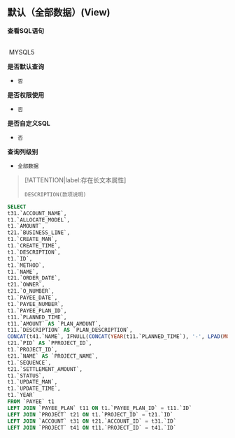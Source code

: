 ## 默认（全部数据）(View) <!-- {docsify-ignore-all} -->



<p class="panel-title"><b>查看SQL语句</b></p>
<br>

<el-row>
&nbsp;<el-tag @click="MYSQL5 = true">MYSQL5</el-tag>
</el-row>

<br>
<p class="panel-title"><b>是否默认查询</b></p>

* `否`

<p class="panel-title"><b>是否权限使用</b></p>

* `否`

<p class="panel-title"><b>是否自定义SQL</b></p>

* `否`

<p class="panel-title"><b>查询列级别</b></p>

* `全部数据`

> [!ATTENTION|label:存在长文本属性]
>
> `DESCRIPTION(款项说明)`






<el-dialog v-model="MYSQL5" title="MYSQL5">

```sql
SELECT
t31.`ACCOUNT_NAME`,
t1.`ALLOCATE_MODEL`,
t1.`AMOUNT`,
t21.`BUSINESS_LINE`,
t1.`CREATE_MAN`,
t1.`CREATE_TIME`,
t1.`DESCRIPTION`,
t1.`ID`,
t1.`METHOD`,
t1.`NAME`,
t21.`ORDER_DATE`,
t21.`OWNER`,
t21.`O_NUMBER`,
t1.`PAYEE_DATE`,
t1.`PAYEE_NUMBER`,
t1.`PAYEE_PLAN_ID`,
t11.`PLANNED_TIME`,
t11.`AMOUNT` AS `PLAN_AMOUNT`,
t11.`DESCRIPTION` AS `PLAN_DESCRIPTION`,
CONCAT(t41.`NAME`, IFNULL(CONCAT(YEAR(t11.`PLANNED_TIME`), '-', LPAD(MONTH(t11.`PLANNED_TIME`), 2, '0'), '-', LPAD(DAY(t11.`PLANNED_TIME`), 2, '0')), '未明确'), '收款计划') AS `PLAN_NAME`,
t21.`PID` AS `PPROJECT_ID`,
t1.`PROJECT_ID`,
t21.`NAME` AS `PROJECT_NAME`,
t1.`SEQUENCE`,
t21.`SETTLEMENT_AMOUNT`,
t1.`STATUS`,
t1.`UPDATE_MAN`,
t1.`UPDATE_TIME`,
t1.`YEAR`
FROM `PAYEE` t1 
LEFT JOIN `PAYEE_PLAN` t11 ON t1.`PAYEE_PLAN_ID` = t11.`ID` 
LEFT JOIN `PROJECT` t21 ON t1.`PROJECT_ID` = t21.`ID` 
LEFT JOIN `ACCOUNT` t31 ON t21.`ACCOUNT_ID` = t31.`ID` 
LEFT JOIN `PROJECT` t41 ON t11.`PROJECT_ID` = t41.`ID` 


```

</el-dialog>

<script>
 const { createApp } = Vue
  createApp({
    data() {
      return {
                MYSQL5 : false
        
      }
    },
    methods: {
    }
  }).use(ElementPlus).mount('#app')
</script>